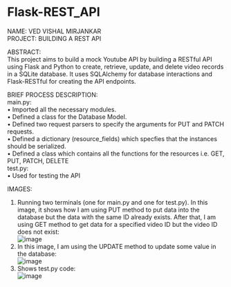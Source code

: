 # Flask-REST_API

NAME: VED VISHAL MIRJANKAR <br/>
PROJECT: BUILDING A REST API <br/>

ABSTRACT: <br/>
This project aims to build a mock Youtube API by building a RESTful API using Flask and Python to create, retrieve, update, and delete video records in a SQLite database. It uses SQLAlchemy for database interactions and Flask-RESTful for creating the API endpoints. </br>

BRIEF PROCESS DESCRIPTION:<br/>
main.py:<br>
•	Imported all the necessary modules.<br>
•	Defined a class for the Database Model.<br>
•	Defined two request parsers to specify the arguments for PUT and PATCH requests.<br>
•	Defined a dictionary (resource_fields) which specfies that the instances should be serialized.<br>
•	Defined a class which contains all the functions for the resources i.e. GET, PUT, PATCH, DELETE<br>
test.py:<br>
•	Used for testing the API<br>

IMAGES:
1. Running two terminals (one for main.py and one for test.py). In this image, it shows how I am using PUT method to put data into the database but the data with the same ID already exists. After that, I am using GET method to get data for a specified video ID but the video ID does not exist: <br>
![image](https://github.com/vmirjankar/Flask-REST_API/assets/111427005/7b5cd067-2a9e-49fa-bb1a-9c87e1c93119) <br>
2. In this image, I am using the UPDATE method to update some value in the database:<br>
![image](https://github.com/vmirjankar/Flask-REST_API/assets/111427005/8855b8ac-fb8d-4eb4-b414-bcba2a450c56) <br>
3. Shows test.py code:<br>
![image](https://github.com/vmirjankar/Flask-REST_API/assets/111427005/393a13cb-0543-45ea-b3d5-9d925103a839)<br>









